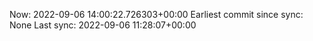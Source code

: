 Now: 2022-09-06 14:00:22.726303+00:00 Earliest commit since sync: None Last sync: 2022-09-06 11:28:07+00:00
